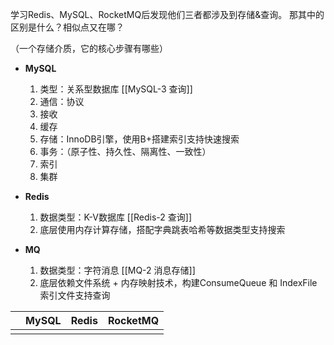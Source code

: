 学习Redis、MySQL、RocketMQ后发现他们三者都涉及到存储&查询。
那其中的区别是什么？相似点又在哪？

（一个存储介质，它的核心步骤有哪些）
-  **MySQL** 
    1.  类型：关系型数据库  [[MySQL-3 查询]]
    2.  通信：协议
    3.  接收
    4.  缓存
    5.  存储：InnoDB引擎，使用B+搭建索引支持快速搜索 
    6.  事务：（原子性、持久性、隔离性、一致性）
    7.  索引
    9.  集群




-  **Redis**
    1.  数据类型：K-V数据库  [[Redis-2 查询]]
    2.  底层使用内存计算存储，搭配字典跳表哈希等数据类型支持搜索 




-  **MQ**
	1.  数据类型：字符消息  [[MQ-2 消息存储]]
	2.  底层依赖文件系统 + 内存映射技术，构建ConsumeQueue 和 IndexFile 索引文件支持查询  








|     | MySQL | Redis | RocketMQ |
| --- | ----- | ----- | -------- |
|     |       |       |          |



